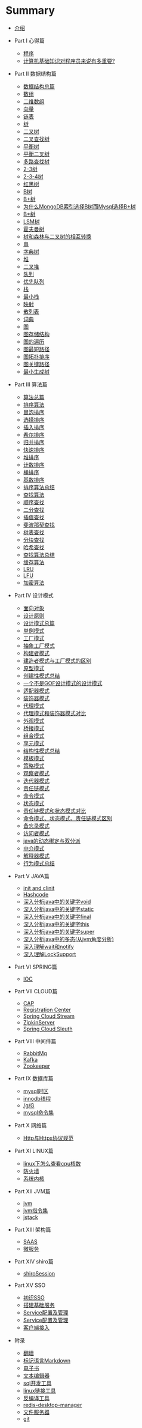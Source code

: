 # Summary

* [介绍](README.md)

* Part I 心得篇
   * [程序](Chapter01/program.md)
   * [计算机基础知识对程序员来说有多重要?](Chapter01/experience1.md)

* Part II 数据结构篇
   * [数据结构总篇](Chapter02/DataStructure.md)
   * [数组](Chapter02/Array.md)
   * [二维数组](Chapter02/TwoDimensionalArray.md)
   * [向量](Chapter02/Vector.md)
   * [链表](Chapter02/LinkedList.md)
   * [树](Chapter02/Tree.md)
   * [二叉树](Chapter02/BinaryTree.md)
   * [二叉查找树](Chapter02/BinarySearchTree.md)
   * [平衡树](Chapter02/BalanceTree.md)
   * [平衡二叉树](Chapter02/AVLTree.md)
   * [多路查找树](Chapter02/MultipathSearchTree.md)
   * [2-3树](Chapter02/2-3Tree.md)
   * [2-3-4树](Chapter02/2-3-4Tree.md)
   * [红黑树](Chapter02/RedBlackTree.md)
   * [B树](Chapter02/BTree.md)
   * [B+树](Chapter02/BPlusTree.md)
   * [为什么MongoDB索引选择B树而Mysql选择B+树](Chapter02/B&BPlusTree.md)
   * [B*树](Chapter02/B++Tree.md)
   * [LSM树](Chapter02/LSMTree.md)
   * [霍夫曼树](Chapter02/HuffmanTree.md)
   * [树和森林与二叉树的相互转换](Chapter02/forest.md)
   * [串](Chapter02/String.md)
   * [字典树](Chapter02/Trie.md)
   * [堆](Chapter02/Heap.md)
   * [二叉堆](Chapter02/BinaryHeap.md)
   * [队列](Chapter02/Queue.md)
   * [优先队列](Chapter02/PriorityQueue.md)
   * [栈](Chapter02/Stack.md)
   * [最小栈](Chapter02/MinStack.md)
   * [映射](Chapter02/Map.md)
   * [散列表](Chapter02/Hash.md)
   * [词典](Chapter02/Dictionary.md)
   * [图](Chapter02/Graph.md)
   * [图存储结构](Chapter02/GraphStorageStructure.md)
   * [图的遍历](Chapter02/TraversalOfGraph.md)
   * [图最短路径](Chapter02/GraphShortestPath.md)
   * [图拓扑排序](Chapter02/GraphTopologicalSorting.md)
   * [图关键路径](Chapter02/FigureCriticalPath.md)
   * [最小生成树](Chapter02/MinimumSpanningTree.md)

* Part III 算法篇
   * [算法总篇](Chapter03/algorithm.md)
   * [排序算法](Chapter03/sortingAlgorithm.md)
   * [冒泡排序](Chapter03/BubbleSort.md)
   * [选择排序](Chapter03/SelectionSort.md)
   * [插入排序](Chapter03/InsertionSort.md)
   * [希尔排序](Chapter03/ShellSort.md)
   * [归并排序](Chapter03/MergeSort.md)
   * [快速排序](Chapter03/QuickSort.md)
   * [堆排序](Chapter03/HeapSort.md)
   * [计数排序](Chapter03/CountingSort.md)
   * [桶排序](Chapter03/BucketSort.md)
   * [基数排序](Chapter03/RadixSort.md)
   * [排序算法总结](Chapter03/SortSummary.md)
   * [查找算法](Chapter03/SearchAlgorithm.md)
   * [顺序查找](Chapter03/SequentialSearch.md)
   * [二分查找](Chapter03/BinarySearch.md)
   * [插值查找](Chapter03/InterpolationLookup.md)
   * [斐波那契查找](Chapter03/FibonacciLookup.md)
   * [树表查找](Chapter03/TreeTableLookup.md)
   * [分块查找](Chapter03/BlockSearch.md)
   * [哈希查找](Chapter03/HashLookup.md)
   * [查找算法总结](Chapter03/FindingAlgorithmSummary.md)
   * [缓存算法](Chapter03/CachingAlgorithm.md)
   * [LRU](Chapter03/LRU.md)
   * [LFU](Chapter03/LFU.md)
   * [加密算法](Chapter03/encryption.md)

* Part IV 设计模式
   * [面向对象](Chapter04/objectOriented.md)
   * [设计原则](Chapter04/designPrinciples.md)
   * [设计模式总篇](Chapter04/designPatterns.md)
   * [单例模式](Chapter04/singleton.md)
   * [工厂模式](Chapter04/Factory.md)
   * [抽象工厂模式](Chapter04/AbstractFactory.md)
   * [构建者模式](Chapter04/Builder.md)
   * [建造者模式与工厂模式的区别](Chapter04/BuilderFactory.md)
   * [原型模式](Chapter04/Prototype.md)
   * [创建性模式总结](Chapter04/create.md)
   * [一个不是GOF设计模式的设计模式](Chapter04/staticFactory.md)
   * [适配器模式](Chapter04/Adaper.md)
   * [装饰器模式](Chapter04/Decorato.md)
   * [代理模式](Chapter04/Proxy.md)
   * [代理模式和装饰器模式对比](Chapter04/ProxyDecorato.md)
   * [外观模式](Chapter04/Facade.md)
   * [桥接模式](Chapter04/Bridge.md)
   * [组合模式](Chapter04/Composite.md)
   * [享元模式](Chapter04/Flyweight.md)
   * [结构性模式总结](Chapter04/SummaryOfStructuralPatterns.md)
   * [模板模式](Chapter04/template.md)
   * [策略模式](Chapter04/Strategy.md)
   * [观察者模式](Chapter04/Observer.md)
   * [迭代器模式](Chapter04/iterator.md)
   * [责任链模式](Chapter04/chainOfResponsibility.md)
   * [命令模式](Chapter04/Command.md)
   * [状态模式](Chapter04/State.md)
   * [责任链模式和状态模式对比](Chapter04/StateExt.md)
   * [命令模式、状态模式、责任链模式区别](Chapter04/ChainExt.md)
   * [备忘录模式](Chapter04/Memo.md)
   * [访问者模式](Chapter04/Visitor.md)
   * [java的动态绑定与双分派](Chapter04/VisitorExt.md)
   * [中介模式](Chapter04/Intermediary.md)
   * [解释器模式](Chapter04/Interpreter.md)
   * [行为模式总结](Chapter04/SummaryOfBehaviorPatterns.md)

* Part V JAVA篇   
   * [init and clinit](Chapter05/init.md)
   * [Hashcode](Chapter05/Hashcode.md)
   * [深入分析java中的关键字void](Chapter05/void.md)
   * [深入分析java中的关键字static](Chapter05/Static.md)
   * [深入分析java中的关键字final](Chapter05/final.md)
   * [深入分析java中的关键字this](Chapter05/this.md)
   * [深入分析java中的关键字super](Chapter05/super.md)
   * [深入分析java中的多态(从jvm角度分析)](Chapter05/Polymorphism.md)
   * [深入理解wait和notify](Chapter05/wait-notify.md)
   * [深入理解LockSupport](Chapter05/LockSupport.md)

* Part VI SPRING篇
   * [IOC](Chapter06/IOC.md)

* Part VII CLOUD篇
   * [CAP](Chapter07/cap.md)
   * [Registration Center](Chapter07/RegistrationCenter.md)
   * [Spring Cloud Stream](Chapter07/stream.md)
   * [ZipkinServer](Chapter07/ZipkinServer.md)
   * [Spring Cloud Sleuth](Chapter07/sleuth.md)

* Part VIII 中间件篇
   * [RabbitMq](Chapter08/RabbitmqInstallation.md)
   * [Kafka](Chapter08/KafkaInstallation.md)
   * [Zookeeper](Chapter08/ZookeeperInstallation.md)

* Part IX 数据库篇
   * [mysql时区](Chapter09/MysqlServerTimezone.md)
   * [innodb线程](Chapter09/innodbThread.md)
   * [/g/G](Chapter09/gG.md)
   * [mysql命令集](Chapter09/CommandSet.md)

* Part X 网络篇
   * [Http与Https协议规范](Chapter10/http.md)

* Part XI LINUX篇
   * [linux下怎么查看cpu核数](Chapter11/cpu.md)
   * [防火墙](Chapter11/firewall.md)
   * [系统内核](Chapter11/core.md)
  
* Part XII JVM篇
   * [jvm](./Chapter12/jvm.md)
   * [jvm指令集](./Chapter12/jvm指令集.md)
   * [jstack](./Chapter12/jstack.md)
  
* Part XIII 架构篇
   * [SAAS](./Chapter13/saas.md)
   * [微服务](./Chapter13/MicroService.md)
   
* Part XIV shiro篇
   * [shiroSession](Chapter14/shiroSession.md) 
   
* Part XV SSO
   * [初识SSO](./Chapter15/cas1.md)
   * [搭建基础服务](./Chapter15/cas2.md)
   * [Service配置及管理](./Chapter15/cas3.md)
   * [Service配置及管理](./Chapter15/cas4.md)
   * [客户端接入](./Chapter15/cas5.md)
   
* 附录
   * [翻墙](Chapter20/OverTheWall.md)
   * [标记语言Markdown](Chapter20/Markdown.md)
   * [电子书](Chapter20/gitbook.md)
   * [文本编辑器](Chapter20/Txt.md)
   * [sql开发工具](Chapter20/sql.md)
   * [linux链接工具](Chapter20/xshell.md)
   * [反编译工具](Chapter20/DecompileTool.md)
   * [redis-desktop-manager](Chapter20/redis-desktop-manager.md)
   * [文件服务器](Chapter20/file.md)
   * [git](Chapter20/git.md)
